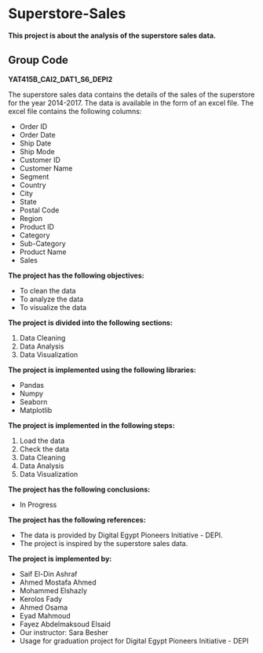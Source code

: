 # Superstore-Sales
**This project is about the analysis of the superstore sales data.** 
## Group Code
**YAT415B_CAI2_DAT1_S6_DEPI2**

The superstore sales data contains the details of the sales of the superstore for the year 2014-2017. The data is available in the form of an excel file. The excel file contains the following columns:
- Order ID
- Order Date
- Ship Date
- Ship Mode
- Customer ID
- Customer Name
- Segment
- Country
- City
- State
- Postal Code
- Region
- Product ID
- Category
- Sub-Category
- Product Name
- Sales

**The project has the following objectives:**
- To clean the data
- To analyze the data
- To visualize the data

**The project is divided into the following sections:**
1. Data Cleaning
2. Data Analysis
3. Data Visualization

**The project is implemented using the following libraries:**
- Pandas
- Numpy
- Seaborn
- Matplotlib

**The project is implemented in the following steps:**
1. Load the data
2. Check the data
3. Data Cleaning
4. Data Analysis
5. Data Visualization

**The project has the following conclusions:**
- In Progress

**The project has the following references:**
- The data is provided by Digital Egypt Pioneers Initiative - DEPI.
- The project is inspired by the superstore sales data.

**The project is implemented by:**
- Saif El-Din Ashraf
- Ahmed Mostafa Ahmed
- Mohammed Elshazly
- Kerolos Fady
- Ahmed Osama
- Eyad Mahmoud
- Fayez Abdelmaksoud Elsaid
- Our instructor: Sara Besher
- Usage for graduation project for Digital Egypt Pioneers Initiative - DEPI
